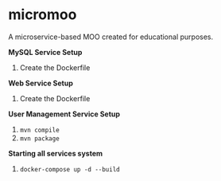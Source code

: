 # micromoo

A microservice-based MOO created for educational purposes.

**MySQL Service Setup**

1. Create the Dockerfile

**Web Service Setup**

1. Create the Dockerfile

**User Management Service Setup**

1. ```mvn compile```
2. ```mvn package```

**Starting all services system**

1. ```docker-compose up -d --build```

